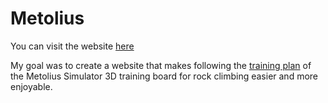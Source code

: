 # Metolius

You can visit the website [here](https://metolius-simulator-3d.netlify.com/)

My goal was to create a website that makes following the [training plan](https://www.metoliusclimbing.com/training_guide_3d_simulator.html) of the Metolius Simulator 3D training board for rock climbing easier and more enjoyable.

